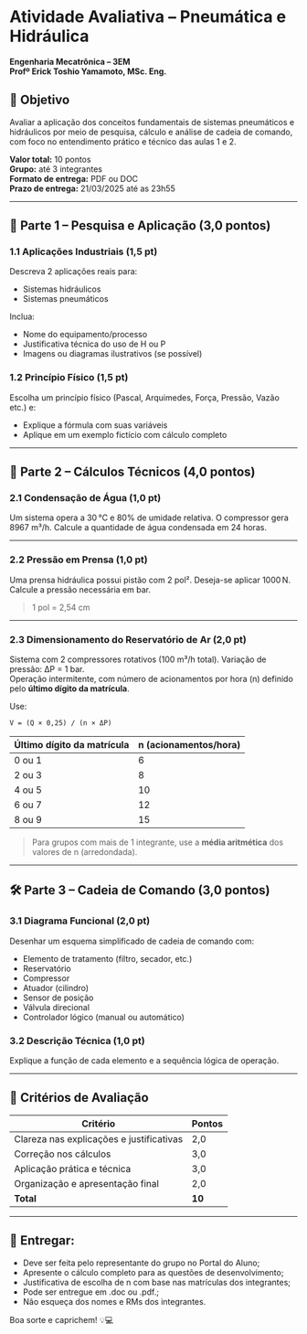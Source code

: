 # Atividade Avaliativa – Pneumática e Hidráulica

**Engenharia Mecatrônica – 3EM**  
**Profº Erick Toshio Yamamoto, MSc. Eng.**

## 🚀 Objetivo
Avaliar a aplicação dos conceitos fundamentais de sistemas pneumáticos e hidráulicos por meio de pesquisa, cálculo e análise de cadeia de comando, com foco no entendimento prático e técnico das aulas 1 e 2.

**Valor total:** 10 pontos  
**Grupo:** até 3 integrantes  
**Formato de entrega:** PDF ou DOC  
**Prazo de entrega:** 21/03/2025 até as 23h55  

---

## 🧠 Parte 1 – Pesquisa e Aplicação (3,0 pontos)

### 1.1 Aplicações Industriais (1,5 pt)
Descreva 2 aplicações reais para:
- Sistemas hidráulicos
- Sistemas pneumáticos

Inclua:
- Nome do equipamento/processo
- Justificativa técnica do uso de H ou P
- Imagens ou diagramas ilustrativos (se possível)

### 1.2 Princípio Físico (1,5 pt)
Escolha um princípio físico (Pascal, Arquimedes, Força, Pressão, Vazão etc.) e:
- Explique a fórmula com suas variáveis
- Aplique em um exemplo fictício com cálculo completo

---

## 📐 Parte 2 – Cálculos Técnicos (4,0 pontos)

### 2.1 Condensação de Água (1,0 pt)
Um sistema opera a 30 °C e 80% de umidade relativa. O compressor gera 8967 m³/h. Calcule a quantidade de água condensada em 24 horas.

---

### 2.2 Pressão em Prensa (1,0 pt)
Uma prensa hidráulica possui pistão com 2 pol². Deseja-se aplicar 1000 N. Calcule a pressão necessária em bar.
> 1 pol = 2,54 cm

---

### 2.3 Dimensionamento do Reservatório de Ar (2,0 pt)
Sistema com 2 compressores rotativos (100 m³/h total).
Variação de pressão: ΔP = 1 bar.  
Operação intermitente, com número de acionamentos por hora (n) definido pelo **último dígito da matrícula**.

Use:
```
V = (Q × 0,25) / (n × ΔP)
```

| Último dígito da matrícula | n (acionamentos/hora) |
|----------------------------|------------------------|
| 0 ou 1                     | 6                      |
| 2 ou 3                     | 8                      |
| 4 ou 5                     | 10                     |
| 6 ou 7                     | 12                     |
| 8 ou 9                     | 15                     |

> Para grupos com mais de 1 integrante, use a **média aritmética** dos valores de n (arredondada).



---

## 🛠️ Parte 3 – Cadeia de Comando (3,0 pontos)

### 3.1 Diagrama Funcional (2,0 pt)
Desenhar um esquema simplificado de cadeia de comando com:
- Elemento de tratamento (filtro, secador, etc.)
- Reservatório
- Compressor
- Atuador (cilindro)
- Sensor de posição
- Válvula direcional
- Controlador lógico (manual ou automático)

### 3.2 Descrição Técnica (1,0 pt)
Explique a função de cada elemento e a sequência lógica de operação.

---

## 🎯 Critérios de Avaliação

| Critério                                  | Pontos |
|-------------------------------------------|--------|
| Clareza nas explicações e justificativas  | 2,0    |
| Correção nos cálculos                     | 3,0    |
| Aplicação prática e técnica               | 3,0    |
| Organização e apresentação final          | 2,0    |
| **Total**                                 | **10** |

---

## 📨 **Entregar:**
- Deve ser feita pelo representante do grupo no Portal do Aluno;
- Apresente o cálculo completo para as questões de desenvolvimento;
- Justificativa de escolha de n com base nas matrículas dos integrantes;
- Pode ser entregue em .doc ou .pdf.;
- Não esqueça dos nomes e RMs dos integrantes.

Boa sorte e caprichem! 💡💻


